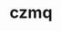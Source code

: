 ---
title: "czmq"
layout: cache
categories: [package, develop]
meta: {"versions": ["4.1.1"], "compilers": ["gcc@=11.1.0", "gcc@=7.3.1", "gcc@=7.5.0", "oneapi@=2023.2.0"], "oss": ["amzn2", "ubuntu18.04", "ubuntu20.04"], "platforms": ["linux"], "targets": ["aarch64", "neoverse_n1", "ppc64le", "x86_64", "x86_64_v3"], "stacks": ["aws-isc", "aws-isc-aarch64", "e4s", "e4s-oneapi", "e4s-power", "radiuss", "root"], "num_specs": 26, "num_specs_by_stack": {"aws-isc-aarch64": 2, "root": 26, "aws-isc": 1, "radiuss": 19, "e4s-power": 2, "e4s-oneapi": 1, "e4s": 1}}
spec_details: [{"hash": "7cgkyx6enun4dqayosz3szhpjhyc5lfe", "compiler": "gcc@=7.3.1", "versions": ["4.1.1"], "os": "amzn2", "platform": "linux", "target": "aarch64", "variants": ["build_system=autotools"], "stacks": ["aws-isc-aarch64", "root"], "size": "-", "tarball": "https://binaries.spack.io/develop/build_cache/linux-amzn2-aarch64/gcc-7.3.1/czmq-4.1.1/linux-amzn2-aarch64-gcc-7.3.1-czmq-4.1.1-7cgkyx6enun4dqayosz3szhpjhyc5lfe.spack"}, {"hash": "c2kznnhgneozeyaygkp3iovslvqgwb5d", "compiler": "gcc@=7.3.1", "versions": ["4.1.1"], "os": "amzn2", "platform": "linux", "target": "neoverse_n1", "variants": ["build_system=autotools"], "stacks": ["aws-isc-aarch64", "root"], "size": "-", "tarball": "https://binaries.spack.io/develop/build_cache/linux-amzn2-neoverse_n1/gcc-7.3.1/czmq-4.1.1/linux-amzn2-neoverse_n1-gcc-7.3.1-czmq-4.1.1-c2kznnhgneozeyaygkp3iovslvqgwb5d.spack"}, {"hash": "xqfob2lmwhxrsccsm2hvnd4sateds75v", "compiler": "gcc@=7.3.1", "versions": ["4.1.1"], "os": "amzn2", "platform": "linux", "target": "x86_64_v3", "variants": ["build_system=autotools"], "stacks": ["root", "aws-isc"], "size": "-", "tarball": "https://binaries.spack.io/develop/build_cache/linux-amzn2-x86_64_v3/gcc-7.3.1/czmq-4.1.1/linux-amzn2-x86_64_v3-gcc-7.3.1-czmq-4.1.1-xqfob2lmwhxrsccsm2hvnd4sateds75v.spack"}, {"hash": "cxywvszyiu4ifkl3trl2hsyw6xkxwn2l", "compiler": "gcc@=7.5.0", "versions": ["4.1.1"], "os": "ubuntu18.04", "platform": "linux", "target": "x86_64", "variants": [], "stacks": ["root", "radiuss"], "size": "-", "tarball": "https://binaries.spack.io/develop/build_cache/linux-ubuntu18.04-x86_64/gcc-7.5.0/czmq-4.1.1/linux-ubuntu18.04-x86_64-gcc-7.5.0-czmq-4.1.1-cxywvszyiu4ifkl3trl2hsyw6xkxwn2l.spack"}, {"hash": "cwoa2vjxw7jvp3m7petvkal5wfu7nu2d", "compiler": "gcc@=7.5.0", "versions": ["4.1.1"], "os": "ubuntu18.04", "platform": "linux", "target": "x86_64", "variants": [], "stacks": ["root", "radiuss"], "size": "-", "tarball": "https://binaries.spack.io/develop/build_cache/linux-ubuntu18.04-x86_64/gcc-7.5.0/czmq-4.1.1/linux-ubuntu18.04-x86_64-gcc-7.5.0-czmq-4.1.1-cwoa2vjxw7jvp3m7petvkal5wfu7nu2d.spack"}, {"hash": "2vtypouf33gv2uesjykextq3bddbgfkd", "compiler": "gcc@=7.5.0", "versions": ["4.1.1"], "os": "ubuntu18.04", "platform": "linux", "target": "x86_64", "variants": ["build_system=autotools"], "stacks": ["root", "radiuss"], "size": "-", "tarball": "https://binaries.spack.io/develop/build_cache/linux-ubuntu18.04-x86_64/gcc-7.5.0/czmq-4.1.1/linux-ubuntu18.04-x86_64-gcc-7.5.0-czmq-4.1.1-2vtypouf33gv2uesjykextq3bddbgfkd.spack"}, {"hash": "bvdxzywoiakfi46yugeb75tmsnri5k3m", "compiler": "gcc@=7.5.0", "versions": ["4.1.1"], "os": "ubuntu18.04", "platform": "linux", "target": "x86_64", "variants": [], "stacks": ["root", "radiuss"], "size": "-", "tarball": "https://binaries.spack.io/develop/build_cache/linux-ubuntu18.04-x86_64/gcc-7.5.0/czmq-4.1.1/linux-ubuntu18.04-x86_64-gcc-7.5.0-czmq-4.1.1-bvdxzywoiakfi46yugeb75tmsnri5k3m.spack"}, {"hash": "lb73euv4mnhblepn3tdpgy2osauzxjmu", "compiler": "gcc@=7.5.0", "versions": ["4.1.1"], "os": "ubuntu18.04", "platform": "linux", "target": "x86_64", "variants": ["build_system=autotools"], "stacks": ["root", "radiuss"], "size": "-", "tarball": "https://binaries.spack.io/develop/build_cache/linux-ubuntu18.04-x86_64/gcc-7.5.0/czmq-4.1.1/linux-ubuntu18.04-x86_64-gcc-7.5.0-czmq-4.1.1-lb73euv4mnhblepn3tdpgy2osauzxjmu.spack"}, {"hash": "imreij5j2uorqnibfgku2hl7zccpk52d", "compiler": "gcc@=7.5.0", "versions": ["4.1.1"], "os": "ubuntu18.04", "platform": "linux", "target": "x86_64", "variants": [], "stacks": ["root", "radiuss"], "size": "-", "tarball": "https://binaries.spack.io/develop/build_cache/linux-ubuntu18.04-x86_64/gcc-7.5.0/czmq-4.1.1/linux-ubuntu18.04-x86_64-gcc-7.5.0-czmq-4.1.1-imreij5j2uorqnibfgku2hl7zccpk52d.spack"}, {"hash": "ectljzflduilp42kwsmfpc7bo5bkkpyk", "compiler": "gcc@=7.5.0", "versions": ["4.1.1"], "os": "ubuntu18.04", "platform": "linux", "target": "x86_64", "variants": [], "stacks": ["root", "radiuss"], "size": "-", "tarball": "https://binaries.spack.io/develop/build_cache/linux-ubuntu18.04-x86_64/gcc-7.5.0/czmq-4.1.1/linux-ubuntu18.04-x86_64-gcc-7.5.0-czmq-4.1.1-ectljzflduilp42kwsmfpc7bo5bkkpyk.spack"}, {"hash": "nuc5v3772alkevwelray2veipwn4g2fe", "compiler": "gcc@=7.5.0", "versions": ["4.1.1"], "os": "ubuntu18.04", "platform": "linux", "target": "x86_64", "variants": [], "stacks": ["root", "radiuss"], "size": "-", "tarball": "https://binaries.spack.io/develop/build_cache/linux-ubuntu18.04-x86_64/gcc-7.5.0/czmq-4.1.1/linux-ubuntu18.04-x86_64-gcc-7.5.0-czmq-4.1.1-nuc5v3772alkevwelray2veipwn4g2fe.spack"}, {"hash": "moo4cnhlf6ke5uo4hr2alkwp3bwzep45", "compiler": "gcc@=7.5.0", "versions": ["4.1.1"], "os": "ubuntu18.04", "platform": "linux", "target": "x86_64", "variants": [], "stacks": ["root", "radiuss"], "size": "-", "tarball": "https://binaries.spack.io/develop/build_cache/linux-ubuntu18.04-x86_64/gcc-7.5.0/czmq-4.1.1/linux-ubuntu18.04-x86_64-gcc-7.5.0-czmq-4.1.1-moo4cnhlf6ke5uo4hr2alkwp3bwzep45.spack"}, {"hash": "rvfbjvoixt43r7bxpjg72y3wpgd4vx34", "compiler": "gcc@=7.5.0", "versions": ["4.1.1"], "os": "ubuntu18.04", "platform": "linux", "target": "x86_64", "variants": ["build_system=autotools"], "stacks": ["root", "radiuss"], "size": "-", "tarball": "https://binaries.spack.io/develop/build_cache/linux-ubuntu18.04-x86_64/gcc-7.5.0/czmq-4.1.1/linux-ubuntu18.04-x86_64-gcc-7.5.0-czmq-4.1.1-rvfbjvoixt43r7bxpjg72y3wpgd4vx34.spack"}, {"hash": "sykizbjyber2yn3xkjczx32rumrit7n4", "compiler": "gcc@=7.5.0", "versions": ["4.1.1"], "os": "ubuntu18.04", "platform": "linux", "target": "x86_64", "variants": [], "stacks": ["root", "radiuss"], "size": "-", "tarball": "https://binaries.spack.io/develop/build_cache/linux-ubuntu18.04-x86_64/gcc-7.5.0/czmq-4.1.1/linux-ubuntu18.04-x86_64-gcc-7.5.0-czmq-4.1.1-sykizbjyber2yn3xkjczx32rumrit7n4.spack"}, {"hash": "ntf46tnkpru3kyouwmztkgttmuadroxc", "compiler": "gcc@=7.5.0", "versions": ["4.1.1"], "os": "ubuntu18.04", "platform": "linux", "target": "x86_64", "variants": [], "stacks": ["root", "radiuss"], "size": "-", "tarball": "https://binaries.spack.io/develop/build_cache/linux-ubuntu18.04-x86_64/gcc-7.5.0/czmq-4.1.1/linux-ubuntu18.04-x86_64-gcc-7.5.0-czmq-4.1.1-ntf46tnkpru3kyouwmztkgttmuadroxc.spack"}, {"hash": "tauidzgfioggdpgjxwekvh54pvcebj4t", "compiler": "gcc@=7.5.0", "versions": ["4.1.1"], "os": "ubuntu18.04", "platform": "linux", "target": "x86_64", "variants": [], "stacks": ["root", "radiuss"], "size": "-", "tarball": "https://binaries.spack.io/develop/build_cache/linux-ubuntu18.04-x86_64/gcc-7.5.0/czmq-4.1.1/linux-ubuntu18.04-x86_64-gcc-7.5.0-czmq-4.1.1-tauidzgfioggdpgjxwekvh54pvcebj4t.spack"}, {"hash": "tdj7ax3dvuf7bivv6furiuycxnf5cdnd", "compiler": "gcc@=7.5.0", "versions": ["4.1.1"], "os": "ubuntu18.04", "platform": "linux", "target": "x86_64", "variants": [], "stacks": ["root", "radiuss"], "size": "-", "tarball": "https://binaries.spack.io/develop/build_cache/linux-ubuntu18.04-x86_64/gcc-7.5.0/czmq-4.1.1/linux-ubuntu18.04-x86_64-gcc-7.5.0-czmq-4.1.1-tdj7ax3dvuf7bivv6furiuycxnf5cdnd.spack"}, {"hash": "z7ytxjrzrqxoosfzpvdpyga6jt5cdtza", "compiler": "gcc@=7.5.0", "versions": ["4.1.1"], "os": "ubuntu18.04", "platform": "linux", "target": "x86_64", "variants": ["build_system=autotools"], "stacks": ["root", "radiuss"], "size": "-", "tarball": "https://binaries.spack.io/develop/build_cache/linux-ubuntu18.04-x86_64/gcc-7.5.0/czmq-4.1.1/linux-ubuntu18.04-x86_64-gcc-7.5.0-czmq-4.1.1-z7ytxjrzrqxoosfzpvdpyga6jt5cdtza.spack"}, {"hash": "tayftrqzeocxkfmyeg4jyno4evpign4i", "compiler": "gcc@=7.5.0", "versions": ["4.1.1"], "os": "ubuntu18.04", "platform": "linux", "target": "x86_64", "variants": ["build_system=autotools"], "stacks": ["root", "radiuss"], "size": "-", "tarball": "https://binaries.spack.io/develop/build_cache/linux-ubuntu18.04-x86_64/gcc-7.5.0/czmq-4.1.1/linux-ubuntu18.04-x86_64-gcc-7.5.0-czmq-4.1.1-tayftrqzeocxkfmyeg4jyno4evpign4i.spack"}, {"hash": "x4ujzg6ylfafjouxjrpwf75zyu7zevao", "compiler": "gcc@=7.5.0", "versions": ["4.1.1"], "os": "ubuntu18.04", "platform": "linux", "target": "x86_64_v3", "variants": ["build_system=autotools"], "stacks": ["root", "radiuss"], "size": "-", "tarball": "https://binaries.spack.io/develop/build_cache/linux-ubuntu18.04-x86_64_v3/gcc-7.5.0/czmq-4.1.1/linux-ubuntu18.04-x86_64_v3-gcc-7.5.0-czmq-4.1.1-x4ujzg6ylfafjouxjrpwf75zyu7zevao.spack"}, {"hash": "cqnokrmm62qchx33gt4yweknnc6rc74k", "compiler": "gcc@=7.5.0", "versions": ["4.1.1"], "os": "ubuntu18.04", "platform": "linux", "target": "x86_64_v3", "variants": ["build_system=autotools"], "stacks": ["root", "radiuss"], "size": "-", "tarball": "https://binaries.spack.io/develop/build_cache/linux-ubuntu18.04-x86_64_v3/gcc-7.5.0/czmq-4.1.1/linux-ubuntu18.04-x86_64_v3-gcc-7.5.0-czmq-4.1.1-cqnokrmm62qchx33gt4yweknnc6rc74k.spack"}, {"hash": "pzwbe6dsffr4r6x3h67deg2enyyptfkk", "compiler": "gcc@=7.5.0", "versions": ["4.1.1"], "os": "ubuntu18.04", "platform": "linux", "target": "x86_64_v3", "variants": ["build_system=autotools"], "stacks": ["root", "radiuss"], "size": "-", "tarball": "https://binaries.spack.io/develop/build_cache/linux-ubuntu18.04-x86_64_v3/gcc-7.5.0/czmq-4.1.1/linux-ubuntu18.04-x86_64_v3-gcc-7.5.0-czmq-4.1.1-pzwbe6dsffr4r6x3h67deg2enyyptfkk.spack"}, {"hash": "5grdsght35vsxvmcobdfflmnw6frn4z2", "compiler": "gcc@=11.1.0", "versions": ["4.1.1"], "os": "ubuntu20.04", "platform": "linux", "target": "ppc64le", "variants": ["build_system=autotools"], "stacks": ["root", "e4s-power"], "size": "-", "tarball": "https://binaries.spack.io/develop/build_cache/linux-ubuntu20.04-ppc64le/gcc-11.1.0/czmq-4.1.1/linux-ubuntu20.04-ppc64le-gcc-11.1.0-czmq-4.1.1-5grdsght35vsxvmcobdfflmnw6frn4z2.spack"}, {"hash": "kbi2uvvsc2d4ufazafwfzhaett5xsq7n", "compiler": "gcc@=11.1.0", "versions": ["4.1.1"], "os": "ubuntu20.04", "platform": "linux", "target": "ppc64le", "variants": ["build_system=autotools"], "stacks": ["root", "e4s-power"], "size": "-", "tarball": "https://binaries.spack.io/develop/build_cache/linux-ubuntu20.04-ppc64le/gcc-11.1.0/czmq-4.1.1/linux-ubuntu20.04-ppc64le-gcc-11.1.0-czmq-4.1.1-kbi2uvvsc2d4ufazafwfzhaett5xsq7n.spack"}, {"hash": "mbm5wshg2ukl4klxwbcb4fhgc3g3hq2y", "compiler": "oneapi@=2023.2.0", "versions": ["4.1.1"], "os": "ubuntu20.04", "platform": "linux", "target": "x86_64", "variants": ["build_system=autotools"], "stacks": ["root", "e4s-oneapi"], "size": "-", "tarball": "https://binaries.spack.io/develop/build_cache/linux-ubuntu20.04-x86_64/oneapi-2023.2.0/czmq-4.1.1/linux-ubuntu20.04-x86_64-oneapi-2023.2.0-czmq-4.1.1-mbm5wshg2ukl4klxwbcb4fhgc3g3hq2y.spack"}, {"hash": "qcs4rsyvdrca7gsfdhmibtwqzndpl4qf", "compiler": "gcc@=11.1.0", "versions": ["4.1.1"], "os": "ubuntu20.04", "platform": "linux", "target": "x86_64_v3", "variants": ["build_system=autotools"], "stacks": ["root", "e4s"], "size": "-", "tarball": "https://binaries.spack.io/develop/build_cache/linux-ubuntu20.04-x86_64_v3/gcc-11.1.0/czmq-4.1.1/linux-ubuntu20.04-x86_64_v3-gcc-11.1.0-czmq-4.1.1-qcs4rsyvdrca7gsfdhmibtwqzndpl4qf.spack"}]
---